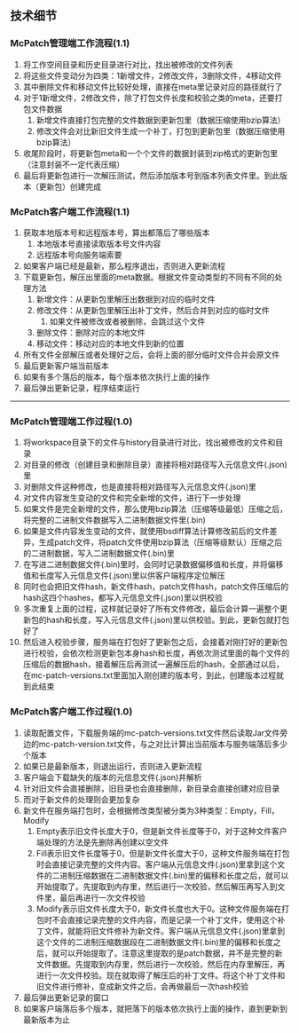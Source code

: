 ## 技术细节

### McPatch管理端工作流程(1.1)

1. 将工作空间目录和历史目录进行对比，找出被修改的文件列表
2. 将这些文件变动分为四类：1新增文件，2修改文件，3删除文件，4移动文件
3. 其中删除文件和移动文件比较好处理，直接在meta里记录对应的路径就行了
4. 对于1新增文件，2修改文件，除了打包文件长度和校验之类的meta，还要打包文件数据
   1. 新增文件直接打包完整的文件数据到更新包里（数据压缩使用bzip算法）
   2. 修改文件会对比新旧文件生成一个补丁，打包到更新包里（数据压缩使用bzip算法）
5. 收尾阶段时，将更新包meta和一个个文件的数据封装到zip格式的更新包里（注意封装不一定代表压缩）
6. 最后将更新包进行一次解压测试，然后添加版本号到版本列表文件里。到此版本（更新包）创建完成

### McPatch客户端工作流程(1.1)

1. 获取本地版本号和远程版本号，算出都落后了哪些版本
   1. 本地版本号直接读取版本号文件内容
   2. 远程版本号向服务端索要
2. 如果客户端已经是最新，那么程序退出，否则进入更新流程
3. 下载更新包，解压出里面的meta数据。根据文件变动类型的不同有不同的处理方法
   1. 新增文件：从更新包里解压出数据到对应的临时文件
   2. 修改文件：从更新包里解压出补丁文件，然后合并到对应的临时文件
      1. 如果文件被修改或者被删除，会跳过这个文件
   3. 删除文件：删除对应的本地文件
   4. 移动文件：移动对应的本地文件到新的位置
4. 所有文件全部解压或者处理好之后，会将上面的部分临时文件合并会原文件
5. 最后更新客户端当前版本
6. 如果有多个落后的版本，每个版本依次执行上面的操作
7. 最后弹出更新记录，程序结束运行

---

### McPatch管理端工作过程(1.0)

1. 将workspace目录下的文件与history目录进行对比，找出被修改的文件和目录
2. 对目录的修改（创建目录和删除目录）直接将相对路径写入元信息文件(.json)里
3. 对删除文件这种修改，也是直接将相对路径写入元信息文件(.json)里
4. 对文件内容发生变动的文件和完全新增的文件，进行下一步处理
5. 如果文件是完全新增的文件，那么使用bzip算法（压缩等级最低）压缩之后，将完整的二进制文件数据写入二进制数据文件里(.bin)
6. 如果是文件内容发生变动的文件，就使用bsdiff算法计算修改前后的文件差异，生成patch文件，将patch文件使用bzip算法（压缩等级默认）压缩之后的二进制数据，写入二进制数据文件(.bin)里
7. 在写进二进制数据文件(.bin)里时，会同时记录数据偏移值和长度，并将偏移值和长度写入元信息文件(.json)里以供客户端程序定位解压
8. 同时也会把旧文件hash，新文件hash，patch文件hash，patch文件压缩后的hash这四个hashes，都写入元信息文件(.json)里以供校验
9. 多次重复上面的过程，这样就记录好了所有文件修改，最后会计算一遍整个更新包的hash和长度，写入元信息文件(.json)里以供校验。到此，更新包就打包好了
10. 然后进入校验步骤，服务端在打包好了更新包之后，会接着对刚打好的更新包进行校验，会依次检测更新包本身hash和长度，再依次测试里面的每个文件的压缩后的数据hash，接着解压后再测试一遍解压后的hash，全部通过以后，在mc-patch-versions.txt里面加入刚创建的版本号，到此，创建版本过程就到此结束

### McPatch客户端工作过程(1.0)

1. 读取配置文件，下载服务端的mc-patch-versions.txt文件然后读取Jar文件旁边的mc-patch-version.txt文件，与之对比计算出当前版本与服务端落后多少个版本
2. 如果已是最新版本，则退出运行，否则进入更新流程
3. 客户端会下载缺失的版本的元信息文件(.json)并解析
4. 针对旧文件会直接删除，旧目录也会直接删除，新目录会直接创建对应目录
5. 而对于新文件的处理则会更加复杂
6. 新文件在服务端打包时，会根据修改类型被分类为3种类型：Empty，Fill，Modify
   1. Empty表示旧文件长度大于0，但是新文件长度等于0，对于这种文件客户端处理的方法是先删除再创建以空文件
   2. Fill表示旧文件长度等于0，但是新文件长度大于0，这种文件服务端在打包时会直接记录完整的文件内容。客户端从元信息文件(.json)里拿到这个文件的二进制压缩数据在二进制数据文件(.bin)里的偏移和长度之后，就可以开始提取了。先提取到内存里，然后进行一次校验，然后解压再写入到文件里，最后再进行一次文件校验
   3. Modify表示旧文件长度大于0，新文件长度也大于0。这种文件服务端在打包时不会直接记录完整的文件内容，而是记录一个补丁文件，使用这个补丁文件，就能将旧文件修补为新文件。客户端从元信息文件(.json)里拿到这个文件的二进制压缩数据段在二进制数据文件(.bin)里的偏移和长度之后，就可以开始提取了。注意这里提取的是patch数据，并不是完整的新文件数据。先提取到内存里，然后进行一次校验，然后在内存里解压，再进行一次文件校验。现在就取得了解压后的补丁文件。将这个补丁文件和旧文件进行修补，变成新文件之后，会再做最后一次hash校验
7. 最后弹出更新记录的窗口
8. 如果客户端落后多个版本，就把落下的版本依次执行上面的操作，直到更新到最新版本为止